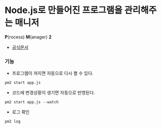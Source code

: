 # Node.js로 만들어진 프로그램을 관리해주는 매니저
**P**(rocess) **M**(anager) **2**

- [공식문서](https://pm2.keymetrics.io/)

### 기능

- 프로그램이 꺼지면 자동으로 다시 켤 수 있다.
```shell
pm2 start app.js
```

- 코드에 변경상황이 생기면 자동으로 반영된다. 
```shell
pm2 start app.js --watch
```

- 로그 확인
```shell
pm2 log
```